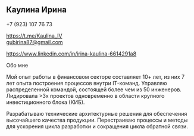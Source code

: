 ## Каулина Ирина

+7 (923) 107 76 73

https://t.me/Kaulina_IV  
gubirina87@gmail.com

https://www.linkedin.com/in/irina-kaulina-6614291a8 





Обо мне

Мой опыт работы в финансовом секторе составляет 10+ лет, из них 7 лет опыта построения процессов внутри IT-команд. Управляю распределенной командой, состоящей более чем из 50 инженеров. 
Лидировала >3х проектов одновременно в области крупного инвестиционного блока (КИБ).

Разрабатываю технические архитектурные решения для обеспечения высочайшего качества продукции. Перестраиваю процессы и методы для ускорения цикла разработки и сокращения цикла обратной связи. 
